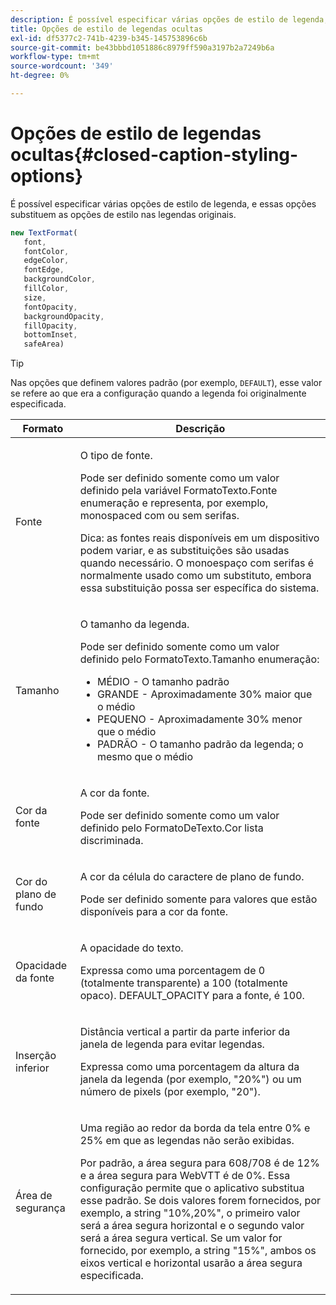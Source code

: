 ```yaml
---
description: É possível especificar várias opções de estilo de legenda, e essas opções substituem as opções de estilo nas legendas originais.
title: Opções de estilo de legendas ocultas
exl-id: df5377c2-741b-4239-b345-145753896c6b
source-git-commit: be43bbbd1051886c8979ff590a3197b2a7249b6a
workflow-type: tm+mt
source-wordcount: '349'
ht-degree: 0%

---
```


# Opções de estilo de legendas ocultas{#closed-caption-styling-options}

É possível especificar várias opções de estilo de legenda, e essas opções substituem as opções de estilo nas legendas originais.

```js
new TextFormat( 
   font,  
   fontColor,  
   edgeColor,  
   fontEdge,  
   backgroundColor,  
   fillColor,  
   size,  
   fontOpacity,  
   backgroundOpacity,  
   fillOpacity, 
   bottomInset, 
   safeArea) 
```

>[!TIP]
>
>Nas opções que definem valores padrão (por exemplo, `DEFAULT`), esse valor se refere ao que era a configuração quando a legenda foi originalmente especificada.

<table frame="all" colsep="1" rowsep="1" id="table_87205DEFEE384AF4AF83952B15E18A42"> 
 <thead> 
  <tr rowsep="1"> 
   <th colname="1" class="entry"> Formato </th> 
   <th colname="2" class="entry"> Descrição </th> 
  </tr> 
 </thead>
 <tbody> 
  <tr rowsep="1"> 
   <td colname="1"> Fonte </td> 
   <td colname="2"> <p>O tipo de fonte. </p> <p>Pode ser definido somente como um valor definido pela variável <span class="codeph"> FormatoTexto.Fonte </span> enumeração e representa, por exemplo, monospaced com ou sem serifas. </p> <p>Dica: as fontes reais disponíveis em um dispositivo podem variar, e as substituições são usadas quando necessário. O monoespaço com serifas é normalmente usado como um substituto, embora essa substituição possa ser específica do sistema. </p> </td> 
  </tr> 
  <tr rowsep="1"> 
   <td colname="1"> Tamanho </td> 
   <td colname="2"> <p>O tamanho da legenda. </p> <p> Pode ser definido somente como um valor definido pelo <span class="codeph"> FormatoTexto.Tamanho </span> enumeração: 
     <ul compact="yes" id="ul_544BFC7A46474A74839477108F1AB1E9"> 
      <li id="li_A592ED46B8DF4D8FAD7AF3BD931A712B"> <span class="codeph"> MÉDIO </span> - O tamanho padrão </li> 
      <li id="li_4F8CEDE54965430EB707DD3D5B2E3F87"> <span class="codeph"> GRANDE </span> - Aproximadamente 30% maior que o médio </li> 
      <li id="li_D78D823883F54D869118BAB58257E377"> <span class="codeph"> PEQUENO </span> - Aproximadamente 30% menor que o médio </li> 
      <li id="li_9299C13408584A38835F8D91BD048083"> <span class="codeph"> PADRÃO </span> - O tamanho padrão da legenda; o mesmo que o médio </li> 
     </ul> </p> </td> 
  </tr> 
  <tr rowsep="1"> 
   <td colname="1"> Cor da fonte </td> 
   <td colname="2"> <p>A cor da fonte. </p> <p>Pode ser definido somente como um valor definido pelo <span class="codeph"> FormatoDeTexto.Cor </span> lista discriminada. </p> </td> 
  </tr> 
  <tr rowsep="1"> 
   <td colname="1"> Cor do plano de fundo </td> 
   <td colname="2"> <p>A cor da célula do caractere de plano de fundo. </p> <p>Pode ser definido somente para valores que estão disponíveis para a cor da fonte. </p> </td> 
  </tr> 
  <tr rowsep="1"> 
   <td colname="1"> Opacidade da fonte </td> 
   <td colname="2"> <p>A opacidade do texto. </p> <p>Expressa como uma porcentagem de 0 (totalmente transparente) a 100 (totalmente opaco). <span class="codeph"> DEFAULT_OPACITY </span> para a fonte, é 100. </p> </td> 
  </tr> 
  <tr rowsep="1"> 
   <td colname="1"> Inserção inferior </td> 
   <td colname="2"> <p>Distância vertical a partir da parte inferior da janela de legenda para evitar legendas. </p> <p>Expressa como uma porcentagem da altura da janela da legenda (por exemplo, "20%") ou um número de pixels (por exemplo, "20"). </p> </td> 
  </tr> 
  <tr rowsep="1"> 
   <td colname="1"> Área de segurança </td> 
   <td colname="2"> <p>Uma região ao redor da borda da tela entre 0% e 25% em que as legendas não serão exibidas. </p> <p>Por padrão, a área segura para 608/708 é de 12% e a área segura para WebVTT é de 0%. Essa configuração permite que o aplicativo substitua esse padrão. Se dois valores forem fornecidos, por exemplo, a string "10%,20%", o primeiro valor será a área segura horizontal e o segundo valor será a área segura vertical. Se um valor for fornecido, por exemplo, a string "15%", ambos os eixos vertical e horizontal usarão a área segura especificada. </p> </td> 
  </tr> 
 </tbody> 
</table>
